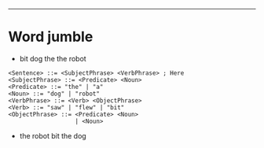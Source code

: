 
---

# Word jumble

- bit dog the the robot

```bnf
<Sentence> ::= <SubjectPhrase> <VerbPhrase> ; Here 
<SubjectPhrase> ::= <Predicate> <Noun>
<Predicate> ::= "the" | "a"
<Noun> ::= "dog" | "robot"
<VerbPhrase> ::= <Verb> <ObjectPhrase>
<Verb> ::= "saw" | "flew" | "bit"
<ObjectPhrase> ::= <Predicate> <Noun>
                   | <Noun>
```

- the robot bit the dog
